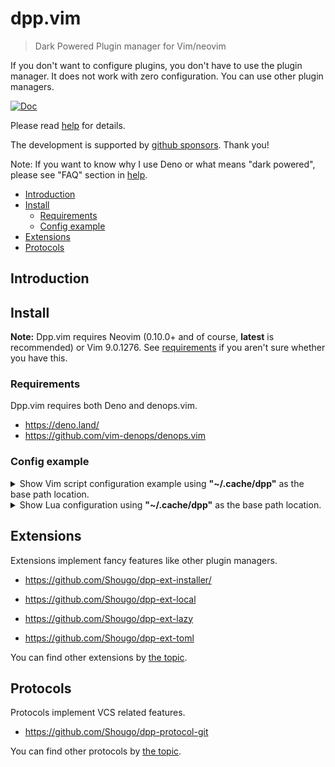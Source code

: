 # dpp.vim

> Dark Powered Plugin manager for Vim/neovim

If you don't want to configure plugins, you don't have to use the plugin
manager. It does not work with zero configuration. You can use other plugin
managers.

[![Doc](https://img.shields.io/badge/doc-%3Ah%20dpp-orange.svg)](doc/dpp.txt)

Please read [help](doc/dpp.txt) for details.

The development is supported by
[github sponsors](https://github.com/sponsors/Shougo/). Thank you!

Note: If you want to know why I use Deno or what means "dark powered", please
see "FAQ" section in [help](doc/dpp.txt).

<!-- vim-markdown-toc GFM -->

- [Introduction](#introduction)
- [Install](#install)
  - [Requirements](#requirements)
  - [Config example](#config-example)
- [Extensions](#extensions)
- [Protocols](#protocols)

<!-- vim-markdown-toc -->

## Introduction

## Install

**Note:** Dpp.vim requires Neovim (0.10.0+ and of course, **latest** is
recommended) or Vim 9.0.1276. See [requirements](#requirements) if you aren't
sure whether you have this.

### Requirements

Dpp.vim requires both Deno and denops.vim.

- <https://deno.land/>
- <https://github.com/vim-denops/denops.vim>

### Config example

<details>
  <summary>
    Show Vim script configuration example using
    <strong>"~/.cache/dpp"</strong> as the base path location.
  </summary>

```vim
" Ward off unexpected things that your distro might have made, as
" well as sanely reset options when re-sourcing .vimrc
set nocompatible

" Set dpp base path (required)
const s:dpp_base = '~/.cache/dpp/'

" Set dpp source path (required)
const s:dpp_src = '~/.cache/dpp/repos/github.com/Shougo/dpp.vim'
const s:denops_src = '~/.cache/dpp/repos/github.com/denops/denops.vim'

" Set dpp runtime path (required)
execute 'set runtimepath^=' .. s:dpp_src

if dpp#min#load_state(s:dpp_base)
  " NOTE: dpp#make_state() requires denops.vim
  execute 'set runtimepath^=' .. s:denops_src
  autocmd User DenopsReady
  \ call dpp#make_state(s:dpp_base, '{TypeScript config file path}')
endif

" Attempt to determine the type of a file based on its name and
" possibly its " contents. Use this to allow intelligent
" auto-indenting " for each filetype, and for plugins that are
" filetype specific.
filetype indent plugin on

" Enable syntax highlighting
if has('syntax')
  syntax on
endif
```

</details>

<details>
  <summary>
    Show Lua configuration using <strong>"~/.cache/dpp"</strong> as the base
    path location.
  </summary>

```lua
local dppSrc = "~/.cache/dpp/repos/github.com/Shougo/dpp.vim"
local denopsSrc = "~/.cache/dpp/repos/github.com/denops/denops.vim"

vim.opt.runtimepath:prepend(dppSrc)

local dpp = require("dpp")

local dppBase = "~/.cache/dpp"
if dpp.load_state(dppBase) then
  vim.opt.runtimepath:prepend(denopsSrc)

  vim.api.nvim_create_autocmd("User", {
    pattern = "DenopsReady",
    callback = function()
      vim.notify("dpp load_state() is failed")
      dpp.make_state(dppBase, {TypeScript config file path})
    end,
  })
end

vim.api.nvim_create_autocmd("User", {
  pattern = "Dpp:makeStatePost",
  callback = function()
    vim.notify("dpp make_state() is done")
  end,
})

vim.cmd("filetype indent plugin on")
vim.cmd("syntax on")
```

</details>

## Extensions

Extensions implement fancy features like other plugin managers.

- <https://github.com/Shougo/dpp-ext-installer/>

- <https://github.com/Shougo/dpp-ext-local>

- <https://github.com/Shougo/dpp-ext-lazy>

- <https://github.com/Shougo/dpp-ext-toml>

You can find other extensions by
[the topic](https://github.com/topics/dpp-exts).

## Protocols

Protocols implement VCS related features.

- <https://github.com/Shougo/dpp-protocol-git>

You can find other protocols by
[the topic](https://github.com/Shougo/dpp-protocols).
